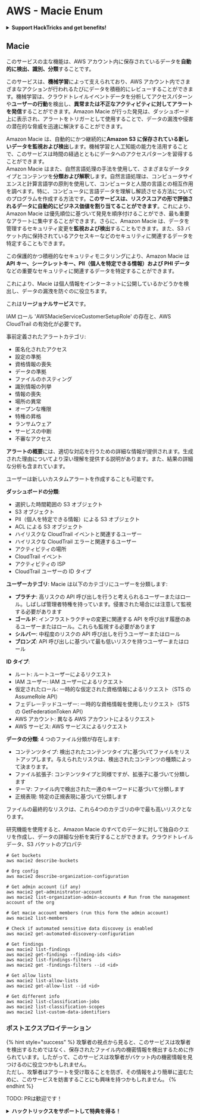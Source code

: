 # AWS - Macie Enum

<details>

<summary><strong>Support HackTricks and get benefits!</strong></summary>

* もし **HackTricks で会社を宣伝したい**場合や、**PEASS の最新バージョンを入手したい**場合は、[**SUBSCRIPTION PLANS**](https://github.com/sponsors/carlospolop) をチェックしてください！
* [**公式の PEASS & HackTricks スワッグ**](https://peass.creator-spring.com) を手に入れましょう
* [**The PEASS Family**](https://opensea.io/collection/the-peass-family) を見つけて、独占的な [**NFT**](https://opensea.io/collection/the-peass-family) のコレクションを発見しましょう
* 💬 [**Discord グループ**](https://discord.gg/hRep4RUj7f) または [**telegram グループ**](https://t.me/peass) に参加するか、**Twitter** 🐦 [**@carlospolopm**](https://twitter.com/carlospolopm) をフォローしましょう。
* 自分のハッキングテクニックを共有するために、[**HackTricks**](https://github.com/carlospolop/hacktricks) と [**HackTricks Cloud**](https://github.com/carlospolop/hacktricks-cloud) の GitHub リポジトリに PR を提出することで、ハッキングトリックを共有しましょう。

</details>

## Macie

このサービスの主な機能は、AWS アカウント内に保存されているデータを**自動的に検出、識別、分類**することです。

このサービスは、**機械学習**によって支えられており、AWS アカウント内でさまざまなアクションが行われるたびにデータを積極的にレビューすることができます。機械学習は、クラウドトレイルイベントデータを分析してアクセスパターンや**ユーザーの行動**を検出し、**異常または不正なアクティビティに対してアラートを発信**することができます。Amazon Macie が行った発見は、ダッシュボード上に表示され、アラートをトリガーとして使用することで、データの漏洩や侵害の潜在的な脅威を迅速に解決することができます。

Amazon Macie は、自動的にかつ継続的に**Amazon S3 に保存されている新しいデータを監視および検出**します。機械学習と人工知能の能力を活用することで、このサービスは時間の経過とともにデータへのアクセスパターンを習得することができます。\
Amazon Macie はまた、自然言語処理の手法を使用して、さまざまなデータタイプとコンテンツを**分類および解釈**します。自然言語処理は、コンピュータサイエンスと計算言語学の原則を使用して、コンピュータと人間の言語との相互作用を調べます。特に、コンピュータに言語データを理解し解読させる方法についてのプログラムを作成する方法です。**このサービスは、リスクスコアの形で評価されるデータに自動的にビジネス価値を割り当てることができます**。これにより、Amazon Macie は優先順位に基づいて発見を順序付けることができ、最も重要なアラートに集中することができます。さらに、Amazon Macie は、データを管理するセキュリティ変更を**監視および検出**することもできます。また、S3 バケット内に保持されているアクセスキーなどのセキュリティに関連するデータを特定することもできます。

この保護的かつ積極的なセキュリティモニタリングにより、Amazon Macie は**API キー、シークレットキー、PII（個人を特定できる情報）および PHI データ**などの重要なセキュリティに関連するデータを特定することができます。

これにより、Macie は個人情報をインターネットに公開しているかどうかを検出し、データの漏洩を防ぐのに役立ちます。

これは**リージョナルサービス**です。

IAM ロール 'AWSMacieServiceCustomerSetupRole' の存在と、AWS CloudTrail の有効化が必要です。

事前定義されたアラートカテゴリ:

* 匿名化されたアクセス
* 設定の準拠
* 資格情報の喪失
* データの準拠
* ファイルのホスティング
* 識別情報の列挙
* 情報の喪失
* 場所の異常
* オープンな権限
* 特権の昇格
* ランサムウェア
* サービスの中断
* 不審なアクセス

**アラートの概要**には、適切な対応を行うための詳細な情報が提供されます。生成された理由についてより深い理解を提供する説明があります。また、結果の詳細な分析も含まれています。

ユーザーは新しいカスタムアラートを作成することも可能です。

**ダッシュボードの分類**:

* 選択した時間範囲の S3 オブジェクト
* S3 オブジェクト
* PII（個人を特定できる情報）による S3 オブジェクト
* ACL による S3 オブジェクト
* ハイリスクな CloudTrail イベントと関連するユーザー
* ハイリスクな CloudTrail エラーと関連するユーザー
* アクティビティの場所
* CloudTrail イベント
* アクティビティの ISP
* CloudTrail ユーザーの ID タイプ

**ユーザーカテゴリ**: Macie は以下のカテゴリにユーザーを分類します:

* **プラチナ**: 高リスクの API 呼び出しを行うと考えられるユーザーまたはロール。しばしば管理者特権を持っています。侵害された場合には注意して監視する必要があります
* **ゴールド**: インフラストラクチャの変更に関連する API を呼び出す履歴のあるユーザーまたはロール。これらも監視する必要があります
* **シルバー**: 中程度のリスクの API 呼び出しを行うユーザーまたはロール
* **ブロンズ**: API 呼び出しに基づいて最も低いリスクを持つユーザーまたはロール

**ID タイプ**:

* ルート: ルートユーザーによるリクエスト
* IAM ユーザー: IAM ユーザーによるリクエスト
* 仮定されたロール: 一時的な仮定された資格情報によるリクエスト（STS の AssumeRole API）
* フェデレーテッドユーザー: 一時的な資格情報を使用したリクエスト（STS の GetFederationToken API）
* AWS アカウント: 異なる AWS アカウントによるリクエスト
* AWS サービス: AWS サービスによるリクエスト

**データの分類**: 4 つのファイル分類が存在します:

* コンテンツタイプ: 検出されたコンテンツタイプに基づいてファイルをリストアップします。与えられたリスクは、検出されたコンテンツの種類によって決まります。
* ファイル拡張子: コンテンツタイプと同様ですが、拡張子に基づいて分類します
* テーマ: ファイル内で検出された一連のキーワードに基づいて分類します
* 正規表現: 特定の正規表現に基づいて分類します

ファイルの最終的なリスクは、これら4つのカテゴリの中で最も高いリスクとなります。

研究機能を使用すると、Amazon Macie のすべてのデータに対して独自のクエリを作成し、データの詳細な分析を実行することができます。クラウドトレイルデータ、S3 バケットのプロパテ
```
# Get buckets
aws macie2 describe-buckets

# Org config
aws macie2 describe-organization-configuration

# Get admin account (if any)
aws macie2 get-administrator-account
aws macie2 list-organization-admin-accounts # Run from the management account of the org

# Get macie account members (run this form the admin account)
aws macie2 list-members

# Check if automated sensitive data discovey is enabled
aws macie2 get-automated-discovery-configuration

# Get findings
aws macie2 list-findings
aws macie2 get-findings --finding-ids <ids>
aws macie2 list-findings-filters
aws macie2 get -findings-filters --id <id>

# Get allow lists
aws macie2 list-allow-lists
aws macie2 get-allow-list --id <id>

# Get different info
aws macie2 list-classification-jobs
aws macie2 list-classification-scopes
aws macie2 list-custom-data-identifiers
```
### ポストエクスプロイテーション

{% hint style="success" %}
攻撃者の視点から見ると、このサービスは攻撃者を検出するためではなく、保存されたファイル内の機密情報を検出するために作られています。したがって、このサービスは攻撃者がバケット内の機密情報を見つけるのに役立つかもしれません。\
ただし、攻撃者はアラートを受け取ることを防ぎ、その情報をより簡単に盗むために、このサービスを妨害することにも興味を持つかもしれません。
{% endhint %}

TODO: PRは歓迎です！

<details>

<summary><strong>ハックトリックスをサポートして特典を得る！</strong></summary>

* もしもあなたの**会社をハックトリックスで宣伝したい**場合や、**最新版のPEASSやHackTricksのPDFをダウンロード**したい場合は、[**SUBSCRIPTION PLANS**](https://github.com/sponsors/carlospolop)をチェックしてください！
* [**公式PEASS＆HackTricksグッズ**](https://peass.creator-spring.com)を手に入れましょう
* [**The PEASS Family**](https://opensea.io/collection/the-peass-family)を見つけて、独占的な[**NFT**](https://opensea.io/collection/the-peass-family)のコレクションを発見しましょう
* 💬 [**Discordグループ**](https://discord.gg/hRep4RUj7f)または[**Telegramグループ**](https://t.me/peass)に参加するか、**Twitter**で私をフォローしましょう 🐦 [**@carlospolopm**](https://twitter.com/carlospolopm)
* **ハッキングのトリックを共有するために、PRを** [**HackTricks**](https://github.com/carlospolop/hacktricks) **と** [**HackTricks Cloud**](https://github.com/carlospolop/hacktricks-cloud) **のGitHubリポジトリに提出してください。**

</details>

